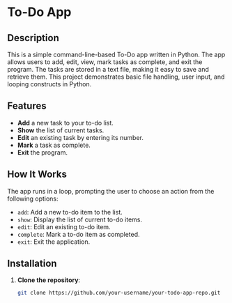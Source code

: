 # To-Do App

## Description
This is a simple command-line-based To-Do app written in Python. The app allows users to add, edit, view, mark tasks as complete, and exit the program. The tasks are stored in a text file, making it easy to save and retrieve them. This project demonstrates basic file handling, user input, and looping constructs in Python.

## Features
- **Add** a new task to your to-do list.
- **Show** the list of current tasks.
- **Edit** an existing task by entering its number.
- **Mark** a task as complete.
- **Exit** the program.

## How It Works
The app runs in a loop, prompting the user to choose an action from the following options:
- `add`: Add a new to-do item to the list.
- `show`: Display the list of current to-do items.
- `edit`: Edit an existing to-do item.
- `complete`: Mark a to-do item as completed.
- `exit`: Exit the application.

## Installation

1. **Clone the repository**:
   ```bash
   git clone https://github.com/your-username/your-todo-app-repo.git
